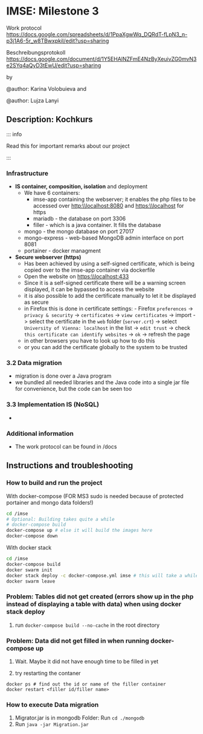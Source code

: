 # IMSE: Milestone 3

Work protocol
https://docs.google.com/spreadsheets/d/1PpaXgwWq_DQRdT-fLpN3_n-p3j1A6-5r_w8TBwxpkiI/edit?usp=sharing

Beschreibungsprotokoll
https://docs.google.com/document/d/1Y5EHAlNZFmE4NzByXeuivZG0mvN3e2SYq4aQyD3tEwU/edit?usp=sharing

by 

@author: Karina Volobuieva and 

@author: Lujza Lanyi

## Description: Kochkurs

::: info

Read this for important remarks about our project

:::

### Infrastructure
- **IS container, composition, isolation**
and deployment
    - We have 6 containers:
        - imse-app containing the webserver; it enables the php files to be accessed over <http:\\localhost:8080> and <https:\\localhost> for https
        - mariadb - the database on port 3306
        - filler - which is a java container. It fills the database
	- mongo - the mongo database on port 27017
	- mongo-express - web-based MongoDB admin interface on port 8081
	- portainer - docker managment
- **Secure webserver (https)**
    - Has been achieved by using a self-signed certificate, which is being copied over to the imse-app container via dockerfile
    - Open the website on <https:\\localhost:433>
    - Since it is a self-signed certificate there will be a warning screen displayed, it can be bypassed to access the website
    - it is also possible to add the certificate manually to let it be displayed as secure
    - in Firefox this is done in certificate settings:
    		- Firefox `preferences` -> `privacy & security` -> `certificates` -> `view certificates` -> import -> select the certificate in the `web` folder (`server.crt`) -> select `University of Vienna: localhost` in the list -> `edit trust` -> check `this certificate can identify websites` -> `ok` -> refresh the page
    - in other browsers you have to look up how to do this
    - or you can add the certificate globally to the system to be trusted

### 3.2 Data migration 
- migration is done over a Java program 
- we bundled all needed libraries and the Java code into a single jar file for convenience, but the code can be seen too

### 3.3 Implementation IS (NoSQL)
- 


### Additional information
- The work protocol can be found in /docs

## Instructions and troubleshooting

### How to build and run the project

With docker-compose
(FOR MS3 sudo is needed because of protected portainer and mongo data folders!)

```bash
cd /imse
# Optional: Building takes quite a while
# docker-compose build
docker-compose up # else it will build the images here 
docker-compose down
```


With docker stack 

```bash
cd /imse
docker-compose build
docker swarm init
docker stack deploy -c docker-compose.yml imse # this will take a while too
docker swarm leave
```

### Problem: Tables did not get created (errors show up in the php instead of displaying a table with data) when using docker stack deploy

1. run `docker-compose build --no-cache` in the root directory

### Problem: Data did not get filled in when running docker-compose up

1. Wait. Maybe it did not have enough time to be filled in yet

2. try restarting the contaner 

```
docker ps # find out the id or name of the filler container
docker restart <filler id/filler name>
```
### How to execute Data migration
1. Migrator.jar is in mongodb Folder:
Run  `cd ./mongodb`
2. Run  `java -jar Migration.jar `

